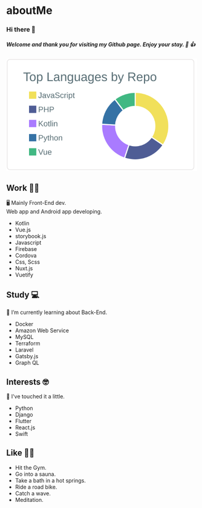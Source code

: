 # aboutMe

###  Hi there 👋

##### Welcome and thank you for visiting my Github page. Enjoy your stay. 🙂 👍

[![](https://raw.githubusercontent.com/soregashi-27/aboutMe/main/profile-summary-card-output/default/1-repos-per-language.svg)](https://github.com/vn7n24fzkq/github-profile-summary-cards)


## Work 💁‍♂️
🖥 Mainly Front-End dev. \
   Web app and Android app developing.

- Kotlin
- Vue.js
- storybook.js
- Javascript
- Firebase
- Cordova
- Css, Scss
- Nuxt.js
- Vuetify


## Study 💻
🌱 I’m currently learning about Back-End.

- Docker
- Amazon Web Service
- MySQL
- Terraform
- Laravel
- Gatsby.js
- Graph QL


## Interests 🤓
👀 I've touched it a little.

- Python
- Django
- Flutter
- React.js
- Swift


## Like 🏋️‍♂️
- Hit the Gym.
- Go into a sauna.
- Take a bath in a hot springs.
- Ride a road bike.
- Catch a wave.
- Meditation.

